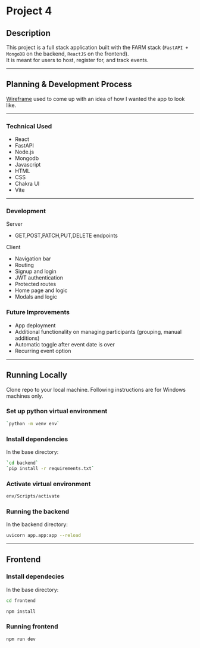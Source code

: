 # Project 4

## Description

This project is a full stack application built with the FARM stack (`FastAPI + MongoDB` on the backend, `ReactJS` on the frontend).<br>
It is meant for users to host, register for, and track events.

<hr>

## Planning & Development Process

[Wireframe](https://miro.com/app/board/uXjVPzUh0aU=/) used to come up with an idea of how I wanted the app to look like.

<hr>

### Technical Used

- React
- FastAPI
- Node.js
- Mongodb
- Javascript
- HTML
- CSS
- Chakra UI
- Vite

<hr>

### Development

Server

- GET,POST,PATCH,PUT,DELETE endpoints

Client

- Navigation bar
- Routing
- Signup and login
- JWT authentication
- Protected routes
- Home page and logic
- Modals and logic

### Future Improvements

- App deployment
- Additional functionality on managing participants (grouping, manual additions)
- Automatic toggle after event date is over
- Recurring event option

<hr>

## Running Locally

Clone repo to your local machine. Following instructions are for Windows machines only.

### Set up python virtual environment

```bash
`python -m venv env`
```

### Install dependencies

In the base directory:

```bash
`cd backend`
`pip install -r requirements.txt`
```

### Activate virtual environment

```bash
env/Scripts/activate
```

### Running the backend

In the backend directory:

```bash
uvicorn app.app:app --reload
```

<hr>

## Frontend

### Install dependecies

In the base directory:

```bash
cd frontend

npm install
```

### Running frontend

```bash
npm run dev
```
